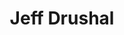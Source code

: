 ---
title: 	Jeff Drushal
layout: people
featured_image: Jeff_Drushal.webp
featured_image_attr: Josh Andrews
featured_image_alt: 
featured_image_caption: 
Equity: true
---